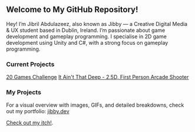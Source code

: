 ## Welcome to My GitHub Repository!
Hey! I’m Jibril Abdulazeez, also known as Jibby — a Creative Digital Media & UX student based in Dublin, Ireland. I’m passionate about game development and gameplay programming.
I specialise in 2D game development using Unity and C#, with a strong focus on gameplay programming.

### Current Projects
[20 Games Challenge](https://github.com/Jibbyie/20GamesChallenge)
[It Ain't That Deep - 2.5D, First Person Arcade Shooter](https://jibby.dev/projects/ItAintThatDeep.html)

### My Projects
For a visual overview with images, GIFs, and detailed breakdowns, check out my portfolio: 
[jibby.dev](https://jibby.dev)

[Check out my itch!](https://jibbyie.itch.io/).


